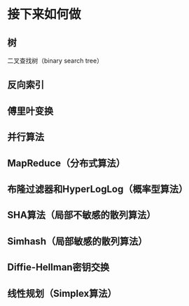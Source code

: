 # 接下来如何做

## 树

二叉查找树（binary search tree）

## 反向索引

## 傅里叶变换

## 并行算法

## MapReduce（分布式算法）

## 布隆过滤器和HyperLogLog（概率型算法）

## SHA算法（局部不敏感的散列算法）

## Simhash（局部敏感的散列算法）

## Diffie-Hellman密钥交换

## 线性规划（Simplex算法）